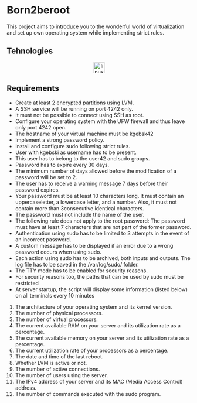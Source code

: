 # Born2beroot

This project aims to introduce you to the wonderful world of virtualization and set up own operating system while implementing strict rules.

## Tehnologies

<div align="center">
<img src="https://cdn.jsdelivr.net/gh/devicons/devicon/icons/linux/linux-original.svg" height="30" alt="linux logo"  />
</div>

## Requirements

- Create at least 2 encrypted partitions using LVM.
- A SSH service will be running on port 4242 only.
- It must not be possible to connect using SSH as root.
- Configure your operating system with the UFW firewall and thus leave only port 4242 open.
- The hostname of your virtual machine must be kgebsk42
- Implement a strong password policy.
- Install and configure sudo following strict rules.
- User with kgebski as username has to be present.
- This user has to belong to the user42 and sudo groups.
- Password has to expire every 30 days.
- The minimum number of days allowed before the modification of a password will
be set to 2.
- The user has to receive a warning message 7 days before their password expires.
- Your password must be at least 10 characters long. It must contain an uppercaseletter, a lowercase letter, and a number. Also, it must not contain more than 3consecutive identical characters.
- The password must not include the name of the user.
- The following rule does not apply to the root password: The password must have
at least 7 characters that are not part of the former password.
- Authentication using sudo has to be limited to 3 attempts in the event of an incorrect password.
- A custom message has to be displayed if an error due to a wrong password occurs when using sudo.
- Each action using sudo has to be archived, both inputs and outputs. The log file
has to be saved in the /var/log/sudo/ folder.
- The TTY mode has to be enabled for security reasons.
- For security reasons too, the paths that can be used by sudo must be restricted
- At server startup, the script will display some information (listed below) on all terminals every 10 minutes
1. The architecture of your operating system and its kernel version.
2. The number of physical processors.
3. The number of virtual processors.
4. The current available RAM on your server and its utilization rate as a percentage.
5. The current available memory on your server and its utilization rate as a percentage.
6. The current utilization rate of your processors as a percentage.
7. The date and time of the last reboot.
8. Whether LVM is active or not.
9. The number of active connections.
10. The number of users using the server.
11. The IPv4 address of your server and its MAC (Media Access Control) address.
12. The number of commands executed with the sudo program.
